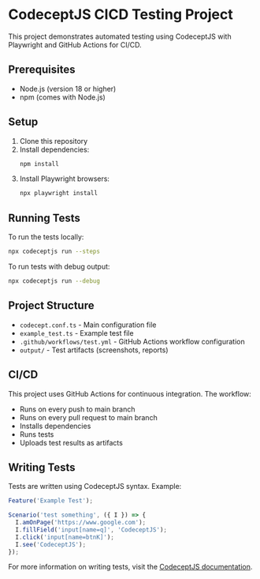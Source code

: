 # CodeceptJS CICD Testing Project

This project demonstrates automated testing using CodeceptJS with Playwright and GitHub Actions for CI/CD.

## Prerequisites

- Node.js (version 18 or higher)
- npm (comes with Node.js)

## Setup

1. Clone this repository
2. Install dependencies:
   ```bash
   npm install
   ```
3. Install Playwright browsers:
   ```bash
   npx playwright install
   ```

## Running Tests

To run the tests locally:

```bash
npx codeceptjs run --steps
```

To run tests with debug output:

```bash
npx codeceptjs run --debug
```

## Project Structure

- `codecept.conf.ts` - Main configuration file
- `example_test.ts` - Example test file
- `.github/workflows/test.yml` - GitHub Actions workflow configuration
- `output/` - Test artifacts (screenshots, reports)

## CI/CD

This project uses GitHub Actions for continuous integration. The workflow:
- Runs on every push to main branch
- Runs on every pull request to main branch
- Installs dependencies
- Runs tests
- Uploads test results as artifacts

## Writing Tests

Tests are written using CodeceptJS syntax. Example:

```typescript
Feature('Example Test');

Scenario('test something', ({ I }) => {
  I.amOnPage('https://www.google.com');
  I.fillField('input[name=q]', 'CodeceptJS');
  I.click('input[name=btnK]');
  I.see('CodeceptJS');
});
```

For more information on writing tests, visit the [CodeceptJS documentation](https://codecept.io/). 